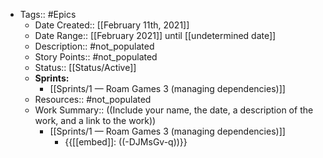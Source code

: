 - Tags:: #Epics
    - Date Created:: [[February 11th, 2021]]
    - Date Range:: [[February 2021]] until [[undetermined date]]
    - Description:: #not_populated
    - Story Points:: #not_populated
    - Status:: [[Status/Active]]
    - **Sprints:**
        - [[Sprints/1 — Roam Games 3 (managing dependencies)]]
    - Resources:: #not_populated
    - Work Summary::  ((Include your name, the date, a description of the work, and a link to the work))
        - [[Sprints/1 — Roam Games 3 (managing dependencies)]]
            - {{[[embed]]: ((-DJMsGv-q))}}
